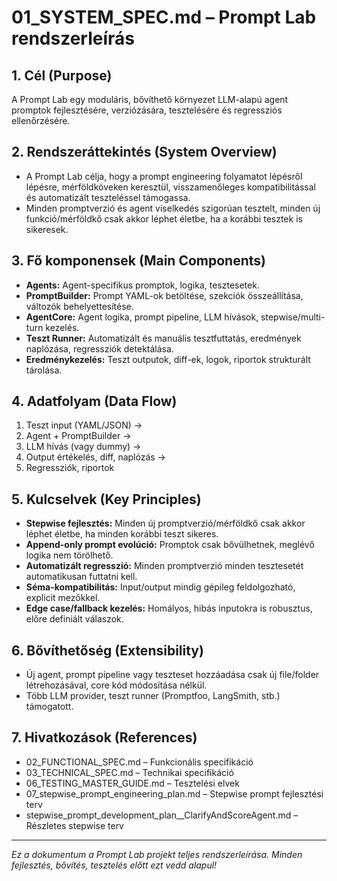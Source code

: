 # 01_SYSTEM_SPEC.md – Prompt Lab rendszerleírás

## 1. Cél (Purpose)
A Prompt Lab egy moduláris, bővíthető környezet LLM-alapú agent promptok fejlesztésére, verziózására, tesztelésére és regressziós ellenőrzésére.

## 2. Rendszeráttekintés (System Overview)
- A Prompt Lab célja, hogy a prompt engineering folyamatot lépésről lépésre, mérföldköveken keresztül, visszamenőleges kompatibilitással és automatizált teszteléssel támogassa.
- Minden promptverzió és agent viselkedés szigorúan tesztelt, minden új funkció/mérföldkő csak akkor léphet életbe, ha a korábbi tesztek is sikeresek.

## 3. Fő komponensek (Main Components)
- **Agents:** Agent-specifikus promptok, logika, tesztesetek.
- **PromptBuilder:** Prompt YAML-ok betöltése, szekciók összeállítása, változók behelyettesítése.
- **AgentCore:** Agent logika, prompt pipeline, LLM hívások, stepwise/multi-turn kezelés.
- **Teszt Runner:** Automatizált és manuális tesztfuttatás, eredmények naplózása, regressziók detektálása.
- **Eredménykezelés:** Teszt outputok, diff-ek, logok, riportok strukturált tárolása.

## 4. Adatfolyam (Data Flow)
1. Teszt input (YAML/JSON) →
2. Agent + PromptBuilder →
3. LLM hívás (vagy dummy) →
4. Output értékelés, diff, naplózás →
5. Regressziók, riportok

## 5. Kulcselvek (Key Principles)
- **Stepwise fejlesztés:** Minden új promptverzió/mérföldkő csak akkor léphet életbe, ha minden korábbi teszt sikeres.
- **Append-only prompt evolúció:** Promptok csak bővülhetnek, meglévő logika nem törölhető.
- **Automatizált regresszió:** Minden promptverzió minden tesztesetét automatikusan futtatni kell.
- **Séma-kompatibilitás:** Input/output mindig gépileg feldolgozható, explicit mezőkkel.
- **Edge case/fallback kezelés:** Homályos, hibás inputokra is robusztus, előre definiált válaszok.

## 6. Bővíthetőség (Extensibility)
- Új agent, prompt pipeline vagy teszteset hozzáadása csak új file/folder létrehozásával, core kód módosítása nélkül.
- Több LLM provider, teszt runner (Promptfoo, LangSmith, stb.) támogatott.

## 7. Hivatkozások (References)
- 02_FUNCTIONAL_SPEC.md – Funkcionális specifikáció
- 03_TECHNICAL_SPEC.md – Technikai specifikáció
- 06_TESTING_MASTER_GUIDE.md – Tesztelési elvek
- 07_stepwise_prompt_engineering_plan.md – Stepwise prompt fejlesztési terv
- stepwise_prompt_development_plan__ClarifyAndScoreAgent.md – Részletes stepwise terv

---
*Ez a dokumentum a Prompt Lab projekt teljes rendszerleírása. Minden fejlesztés, bővítés, tesztelés előtt ezt vedd alapul!* 